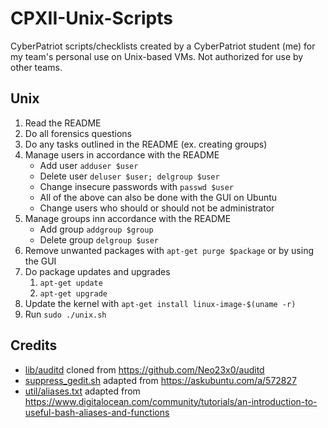 # CPXII-Unix-Scripts
CyberPatriot scripts/checklists created by a CyberPatriot student (me) for my team's personal use on Unix-based VMs. Not authorized for use by other teams.
## Unix
1. Read the README
2. Do all forensics questions
3. Do any tasks outlined in the README (ex. creating groups)
4. Manage users in accordance with the README
	* Add user `adduser $user`
	* Delete user `deluser $user; delgroup $user`
	* Change insecure passwords with `passwd $user`
	* All of the above can also be done with the GUI on Ubuntu
	* Change users who should or should not be administrator
5. Manage groups inn accordance with the README
	* Add group `addgroup $group`
	* Delete group `delgroup $user`
6. Remove unwanted packages with `apt-get purge $package` or by using the GUI
7. Do package updates and upgrades
	1. `apt-get update`
	2. `apt-get upgrade`
8. Update the kernel with `apt-get install linux-image-$(uname -r)`
9. Run `sudo ./unix.sh`

## Credits
* [lib/auditd](lib/auditd) cloned from https://github.com/Neo23x0/auditd
* [suppress_gedit.sh](suppress_gedit.sh) adapted from https://askubuntu.com/a/572827
* [util/aliases.txt](/util/aliases.txt) adapted from https://www.digitalocean.com/community/tutorials/an-introduction-to-useful-bash-aliases-and-functions
